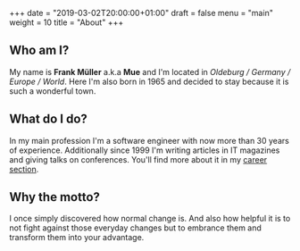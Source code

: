 +++
date = "2019-03-02T20:00:00+01:00"
draft = false
menu = "main"
weight = 10
title = "About"
+++

## Who am I?

My name is **Frank Müller** a.k.a **Mue** and I'm located in
*Oldeburg / Germany / Europe / World*. Here I'm also born in 1965 and
decided to stay because it is such a wonderful town.

## What do I do?

In my main profession I'm a software engineer with now more than 30 years
of experience. Additionally since 1999 I'm writing articles in IT magazines
and giving talks on conferences. You'll find more about it in my
[career section](/career/).

## Why the motto?

I once simply discovered how normal change is. And also how helpful it is to
not fight against those everyday changes but to embrance them and transform
them into your advantage.
